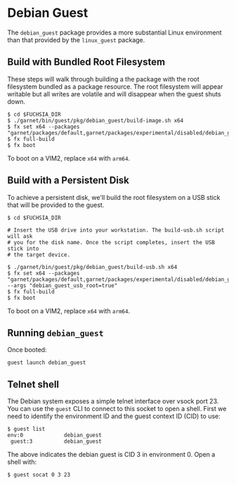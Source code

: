 # Debian Guest

The `debian_guest` package provides a more substantial Linux environment than
that provided by the `linux_guest` package.

## Build with Bundled Root Filesystem

These steps will walk through building a the package with the root filesystem
bundled as a package resource. The root filesystem will appear writable but
all writes are volatile and will disappear when the guest shuts down.

```
$ cd $FUCHSIA_DIR
$ ./garnet/bin/guest/pkg/debian_guest/build-image.sh x64
$ fx set x64 --packages "garnet/packages/default,garnet/packages/experimental/disabled/debian_guest"
$ fx full-build
$ fx boot
```

To boot on a VIM2, replace `x64` with `arm64`.

## Build with a Persistent Disk

To achieve a persistent disk, we'll build the root filesystem on a USB stick
that will be provided to the guest.

```
$ cd $FUCHSIA_DIR

# Insert the USB drive into your workstation. The build-usb.sh script will ask
# you for the disk name. Once the script completes, insert the USB stick into
# the target device.

$ ./garnet/bin/guest/pkg/debian_guest/build-usb.sh x64
$ fx set x64 --packages "garnet/packages/default,garnet/packages/experimental/disabled/debian_guest" --args "debian_guest_usb_root=true"
$ fx full-build
$ fx boot
```

To boot on a VIM2, replace `x64` with `arm64`.

## Running `debian_guest`

Once booted:

```
guest launch debian_guest
```

## Telnet shell

The Debian system exposes a simple telnet interface over vsock port 23. You can
use the `guest` CLI to connect to this socket to open a shell. First we need to
identify the environment ID and the guest context ID (CID) to use:

```
$ guest list
env:0             debian_guest
 guest:3          debian_guest
```

The above indicates the debian guest is CID 3 in environment 0. Open a shell
with:

```
$ guest socat 0 3 23
```
